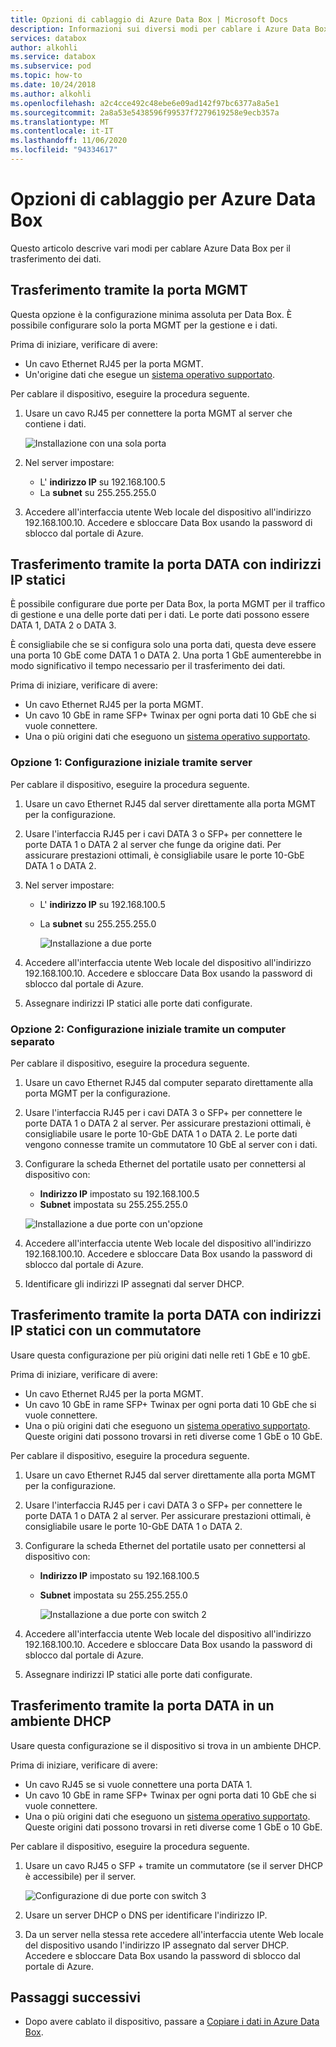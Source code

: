 ```yaml
---
title: Opzioni di cablaggio di Azure Data Box | Microsoft Docs
description: Informazioni sui diversi modi per cablare i Azure Data Box per il trasferimento dei dati tramite la porta di gestione o la porta dati.
services: databox
author: alkohli
ms.service: databox
ms.subservice: pod
ms.topic: how-to
ms.date: 10/24/2018
ms.author: alkohli
ms.openlocfilehash: a2c4cce492c48ebe6e09ad142f97bc6377a8a5e1
ms.sourcegitcommit: 2a8a53e5438596f99537f7279619258e9ecb357a
ms.translationtype: MT
ms.contentlocale: it-IT
ms.lasthandoff: 11/06/2020
ms.locfileid: "94334617"
---
```

# <a name="cabling-options-for-your-azure-data-box"></a>Opzioni di cablaggio per Azure Data Box

Questo articolo descrive vari modi per cablare Azure Data Box per il trasferimento dei dati.

## <a name="transfer-via-mgmt-port"></a>Trasferimento tramite la porta MGMT

Questa opzione è la configurazione minima assoluta per Data Box. È possibile configurare solo la porta MGMT per la gestione e i dati.

Prima di iniziare, verificare di avere:

- Un cavo Ethernet RJ45 per la porta MGMT.
- Un'origine dati che esegue un [sistema operativo supportato](data-box-system-requirements.md#supported-operating-systems-for-clients).

Per cablare il dispositivo, eseguire la procedura seguente.

1. Usare un cavo RJ45 per connettere la porta MGMT al server che contiene i dati.

    ![Installazione con una sola porta](media/data-box-cable-options/cabling-mgmt-only.png)

2. Nel server impostare:

    - L' **indirizzo IP** su 192.168.100.5
    - La **subnet** su 255.255.255.0

3. Accedere all'interfaccia utente Web locale del dispositivo all'indirizzo 192.168.100.10. Accedere e sbloccare Data Box usando la password di sblocco dal portale di Azure.


## <a name="transfer-via-data-port-with-static-ips"></a>Trasferimento tramite la porta DATA con indirizzi IP statici

È possibile configurare due porte per Data Box, la porta MGMT per il traffico di gestione e una delle porte dati per i dati. Le porte dati possono essere DATA 1, DATA 2 o DATA 3.

È consigliabile che se si configura solo una porta dati, questa deve essere una porta 10 GbE come DATA 1 o DATA 2. Una porta 1 GbE aumenterebbe in modo significativo il tempo necessario per il trasferimento dei dati.

Prima di iniziare, verificare di avere:

- Un cavo Ethernet RJ45 per la porta MGMT.
- Un cavo 10 GbE in rame SFP+ Twinax per ogni porta dati 10 GbE che si vuole connettere.
- Una o più origini dati che eseguono un [sistema operativo supportato](data-box-system-requirements.md#supported-operating-systems-for-clients).

### <a name="option-1---initial-setup-via-server"></a>Opzione 1: Configurazione iniziale tramite server

Per cablare il dispositivo, eseguire la procedura seguente.

1. Usare un cavo Ethernet RJ45 dal server direttamente alla porta MGMT per la configurazione.
2. Usare l'interfaccia RJ45 per i cavi DATA 3 o SFP+ per connettere le porte DATA 1 o DATA 2 al server che funge da origine dati. Per assicurare prestazioni ottimali, è consigliabile usare le porte 10-GbE DATA 1 o DATA 2.
3. Nel server impostare:

   - L' **indirizzo IP** su 192.168.100.5
   - La **subnet** su 255.255.255.0

     ![Installazione a due porte](media/data-box-cable-options/cabling-2-port-setup.png)

3. Accedere all'interfaccia utente Web locale del dispositivo all'indirizzo 192.168.100.10. Accedere e sbloccare Data Box usando la password di sblocco dal portale di Azure.
4. Assegnare indirizzi IP statici alle porte dati configurate.

### <a name="option-2---initial-setup-via-separate-computer"></a>Opzione 2: Configurazione iniziale tramite un computer separato

Per cablare il dispositivo, eseguire la procedura seguente.

1. Usare un cavo Ethernet RJ45 dal computer separato direttamente alla porta MGMT per la configurazione.
2. Usare l'interfaccia RJ45 per i cavi DATA 3 o SFP+ per connettere le porte DATA 1 o DATA 2 al server. Per assicurare prestazioni ottimali, è consigliabile usare le porte 10-GbE DATA 1 o DATA 2. Le porte dati vengono connesse tramite un commutatore 10 GbE al server con i dati.
3. Configurare la scheda Ethernet del portatile usato per connettersi al dispositivo con:

   - **Indirizzo IP** impostato su 192.168.100.5
   - **Subnet** impostata su 255.255.255.0
  
   ![Installazione a due porte con un'opzione](media/data-box-cable-options/cabling-with-static-ip.png)

3. Accedere all'interfaccia utente Web locale del dispositivo all'indirizzo 192.168.100.10. Accedere e sbloccare Data Box usando la password di sblocco dal portale di Azure.
4. Identificare gli indirizzi IP assegnati dal server DHCP.

## <a name="transfer-via-data-port-with-static-ips-using-a-switch"></a>Trasferimento tramite la porta DATA con indirizzi IP statici con un commutatore 

Usare questa configurazione per più origini dati nelle reti 1 GbE e 10 gbE.

Prima di iniziare, verificare di avere:

- Un cavo Ethernet RJ45 per la porta MGMT.
- Un cavo 10 GbE in rame SFP+ Twinax per ogni porta dati 10 GbE che si vuole connettere.
- Una o più origini dati che eseguono un [sistema operativo supportato](data-box-system-requirements.md#supported-operating-systems-for-clients). Queste origini dati possono trovarsi in reti diverse come 1 GbE o 10 GbE.

Per cablare il dispositivo, eseguire la procedura seguente.

1. Usare un cavo Ethernet RJ45 dal server direttamente alla porta MGMT per la configurazione.
2. Usare l'interfaccia RJ45 per i cavi DATA 3 o SFP+ per connettere le porte DATA 1 o DATA 2 al server. Per assicurare prestazioni ottimali, è consigliabile usare le porte 10-GbE DATA 1 o DATA 2.
3. Configurare la scheda Ethernet del portatile usato per connettersi al dispositivo con:

   - **Indirizzo IP** impostato su 192.168.100.5
   - **Subnet** impostata su 255.255.255.0

     ![Installazione a due porte con switch 2](media/data-box-cable-options/cabling-with-switch-static-ip.png)

3. Accedere all'interfaccia utente Web locale del dispositivo all'indirizzo 192.168.100.10. Accedere e sbloccare Data Box usando la password di sblocco dal portale di Azure.
4. Assegnare indirizzi IP statici alle porte dati configurate.


## <a name="transfer-via-data-port-in-a-dhcp-environment"></a>Trasferimento tramite la porta DATA in un ambiente DHCP

Usare questa configurazione se il dispositivo si trova in un ambiente DHCP.

Prima di iniziare, verificare di avere:

- Un cavo RJ45 se si vuole connettere una porta DATA 1.
- Un cavo 10 GbE in rame SFP+ Twinax per ogni porta dati 10 GbE che si vuole connettere.
- Una o più origini dati che eseguono un [sistema operativo supportato](data-box-system-requirements.md#supported-operating-systems-for-clients). Queste origini dati possono trovarsi in reti diverse come 1 GbE o 10 GbE.

Per cablare il dispositivo, eseguire la procedura seguente.

1. Usare un cavo RJ45 o SFP + tramite un commutatore (se il server DHCP è accessibile) per il server.

    ![Configurazione di due porte con switch 3](media/data-box-cable-options/cabling-dhcp-data-only.png)

2. Usare un server DHCP o DNS per identificare l'indirizzo IP.
3. Da un server nella stessa rete accedere all'interfaccia utente Web locale del dispositivo usando l'indirizzo IP assegnato dal server DHCP. Accedere e sbloccare Data Box usando la password di sblocco dal portale di Azure.

## <a name="next-steps"></a>Passaggi successivi

- Dopo avere cablato il dispositivo, passare a [Copiare i dati in Azure Data Box](data-box-deploy-copy-data.md).
